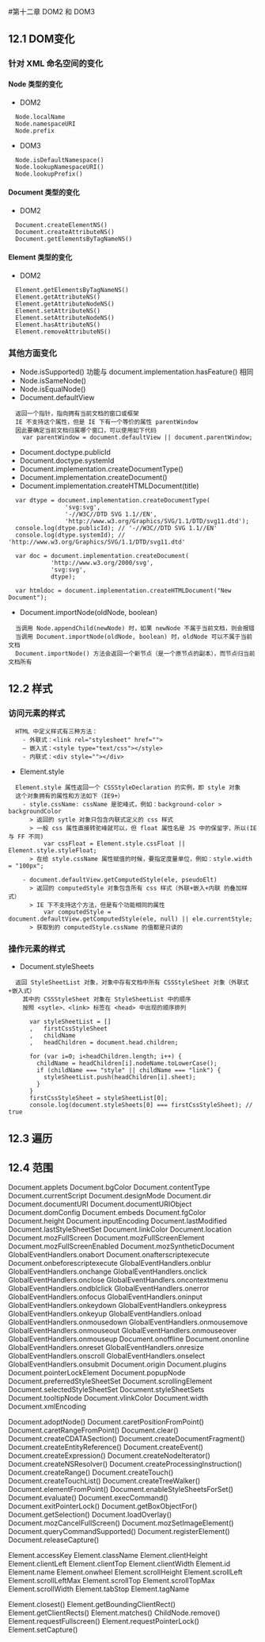 #第十二章 DOM2 和 DOM3
## 12.1 DOM变化
### 针对 XML 命名空间的变化
#### Node 类型的变化

* DOM2

```
  Node.localName
  Node.namespaceURI
  Node.prefix
```
* DOM3

```
  Node.isDefaultNamespace()
  Node.lookupNamespaceURI()
  Node.lookupPrefix()
```

#### Document 类型的变化
* DOM2

```
  Document.createElementNS()
  Document.createAttributeNS()
  Document.getElementsByTagNameNS()
```

#### Element 类型的变化
* DOM2

```
  Element.getElementsByTagNameNS()
  Element.getAttributeNS()
  Element.getAttributeNodeNS()
  Element.setAttributeNS()
  Element.setAttributeNodeNS()
  Element.hasAttributeNS()
  Element.removeAttributeNS()
```

### 其他方面变化
* Node.isSupported() 功能与 document.implementation.hasFeature() 相同
* Node.isSameNode()
* Node.isEqualNode()
* Document.defaultView

```
  返回一个指针，指向拥有当前文档的窗口或框架
  IE 不支持这个属性，但是 IE 下有一个等价的属性 parentWindow
  因此要确定当前文档归属哪个窗口，可以使用如下代码
    var parentWindow = document.defaultView || document.parentWindow;
```
* Document.doctype.publicId
* Document.doctype.systemId
* Document.implementation.createDocumentType()
* Document.implementation.createDocument()
* Document.implementation.createHTMLDocument(title)

```
  var dtype = document.implementation.createDocumentType(
                'svg:svg',
                '-//W3C//DTD SVG 1.1//EN',
                'http://www.w3.org/Graphics/SVG/1.1/DTD/svg11.dtd');
  console.log(dtype.publicId); // '-//W3C//DTD SVG 1.1//EN'
  console.log(dtype.systemId); // 'http://www.w3.org/Graphics/SVG/1.1/DTD/svg11.dtd'

  var doc = document.implementation.createDocument(
            'http://www.w3.org/2000/svg',
            'svg:svg',
            dtype);

  var htmldoc = document.implementation.createHTMLDocument("New Document");
```

* Document.importNode(oldNode, boolean)

```
  当调用 Node.appendChild(newNode) 时，如果 newNode 不属于当前文档，则会报错
  当调用 Document.importNode(oldNode, boolean) 时，oldNode 可以不属于当前文档
  Document.importNode() 方法会返回一个新节点（是一个原节点的副本），而节点归当前文档所有
```


## 12.2 样式
### 访问元素的样式

```
  HTML 中定义样式有三种方法：
    - 外联式：<link rel="stylesheet" href="">
    — 嵌入式：<style type="text/css"></style>
    - 内联式：<div style=""></div>
```

* Element.style

```
  Element.style 属性返回一个 CSSStyleDeclaration 的实例，即 style 对象
  这个对象拥有的属性和方法如下（IE9+）
    - style.cssName: cssName 是驼峰式，例如：background-color > backgroundColor
      > 返回的 sytle 对象只包含内联式定义的 css 样式
      > 一般 css 属性直接转驼峰就可以，但 float 属性名是 JS 中的保留字，所以(IE 与 FF 不同)
          var cssFloat = Element.style.cssFloat || Element.style.styleFloat;
      > 在给 style.cssName 属性赋值的时候，要指定度量单位，例如：style.width = "100px";

    - document.defaultView.getComputedStyle(ele, pseudoElt)
      > 返回的 computedStyle 对象包含所有 css 样式（外联+嵌入+内联 的叠加样式）
      > IE 下不支持这个方法，但是有个功能相同的属性
          var computedStyle = document.defaultView.getComputedStyle(ele, null) || ele.currentStyle;
      > 获取到的 computedStyle.cssName 的值都是只读的
```
### 操作元素的样式

* Document.styleSheets

```
  返回 StyleSheetList 对象，对象中存有文档中所有 CSSStyleSheet 对象（外联式+嵌入式）
    其中的 CSSStyleSheet 对象在 StyleSheetList 中的顺序
    按照 <sytle>、<link> 标签在 <head> 中出现的顺序排列

      var styleSheetList = []
      ,   firstCssStyleSheet
      ,   childName
      ,   headChildren = document.head.children;

      for (var i=0; i<headChildren.length; i++) {
        childName = headChildren[i].nodeName.toLowerCase();
        if (childName === "style" || childName === "link") {
          styleSheetList.push(headChildren[i].sheet);
        }
      }
      firstCssStyleSheet = styleSheetList[0];
      console.log(document.styleSheets[0] === firstCssStyleSheet); // true
```


## 12.3 遍历
## 12.4 范围












Document.applets
Document.bgColor
Document.contentType
Document.currentScript
Document.designMode
Document.dir
Document.documentURI
Document.documentURIObject
Document.domConfig
Document.embeds
Document.fgColor
Document.height
Document.inputEncoding
Document.lastModified
Document.lastStyleSheetSet
Document.linkColor
Document.location
Document.mozFullScreen
Document.mozFullScreenElement
Document.mozFullScreenEnabled
Document.mozSyntheticDocument
GlobalEventHandlers.onabort
Document.onafterscriptexecute
Document.onbeforescriptexecute
GlobalEventHandlers.onblur
GlobalEventHandlers.onchange
GlobalEventHandlers.onclick
GlobalEventHandlers.onclose
GlobalEventHandlers.oncontextmenu
GlobalEventHandlers.ondblclick
GlobalEventHandlers.onerror
GlobalEventHandlers.onfocus
GlobalEventHandlers.oninput
GlobalEventHandlers.onkeydown
GlobalEventHandlers.onkeypress
GlobalEventHandlers.onkeyup
GlobalEventHandlers.onload
GlobalEventHandlers.onmousedown
GlobalEventHandlers.onmousemove
GlobalEventHandlers.onmouseout
GlobalEventHandlers.onmouseover
GlobalEventHandlers.onmouseup
Document.onoffline
Document.ononline
GlobalEventHandlers.onreset
GlobalEventHandlers.onresize
GlobalEventHandlers.onscroll
GlobalEventHandlers.onselect
GlobalEventHandlers.onsubmit
Document.origin
Document.plugins
Document.pointerLockElement
Document.popupNode
Document.preferredStyleSheetSet
Document.scrollingElement
Document.selectedStyleSheetSet
Document.styleSheetSets
Document.tooltipNode
Document.vlinkColor
Document.width
Document.xmlEncoding

Document.adoptNode()
Document.caretPositionFromPoint()
Document.caretRangeFromPoint()
Document.clear()
Document.createCDATASection()
Document.createDocumentFragment()
Document.createEntityReference()
Document.createEvent()
Document.createExpression()
Document.createNodeIterator()
Document.createNSResolver()
Document.createProcessingInstruction()
Document.createRange()
Document.createTouch()
Document.createTouchList()
Document.createTreeWalker()
Document.elementFromPoint()
Document.enableStyleSheetsForSet()
Document.evaluate()
Document.execCommand()
Document.exitPointerLock()
Document.getBoxObjectFor()
Document.getSelection()
Document.loadOverlay()
Document.mozCancelFullScreen()
Document.mozSetImageElement()
Document.queryCommandSupported()
Document.registerElement()
Document.releaseCapture()



Element.accessKey
Element.className
Element.clientHeight
Element.clientLeft
Element.clientTop
Element.clientWidth
Element.id
Element.name
Element.onwheel
Element.scrollHeight
Element.scrollLeft
Element.scrollLeftMax
Element.scrollTop
Element.scrollTopMax
Element.scrollWidth
Element.tabStop
Element.tagName

Element.closest()
Element.getBoundingClientRect()
Element.getClientRects()
Element.matches()
ChildNode.remove()
Element.requestFullscreen()
Element.requestPointerLock()
Element.setCapture()
